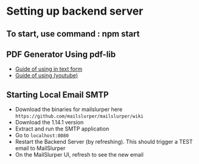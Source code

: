 # Setting up backend server

## To start, use command : npm start

## PDF Generator Using pdf-lib
- [Guide of using in text form](https://www.honeybadger.io/blog/pdf-node/)
- [Guide of using (youtube)](https://www.youtube.com/watch?v=WJoM4Yt2sgE)

## Starting Local Email SMTP
- Download the binaries for mailslurper here `https://github.com/mailslurper/mailslurper/wiki`
- Download the 1.14.1 version
- Extract and run the SMTP application
- Go to `localhost:8080`
- Restart the Backend Server (by refreshing). This should trigger a TEST email to MailSlurper
- On the MailSlurper UI, refresh to see the new email

